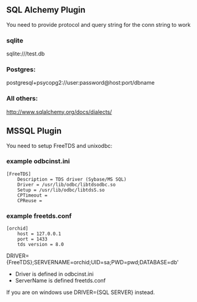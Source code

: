## SQL Alchemy Plugin
You need to provide protocol and query string for the conn string to work

### sqlite
sqlite:///test.db


### Postgres:
postgresql+psycopg2://user:password@host:port/dbname

### All others:
http://www.sqlalchemy.org/docs/dialects/


## MSSQL Plugin
You need to setup FreeTDS and unixodbc:
### example odbcinst.ini
    [FreeTDS]
        Description = TDS driver (Sybase/MS SQL)
        Driver = /usr/lib/odbc/libtdsodbc.so
        Setup = /usr/lib/odbc/libtdsS.so
        CPTimeout =
        CPReuse =

### example freetds.conf
    [orchid]
        host = 127.0.0.1 
        port = 1433
        tds version = 8.0

DRIVER={FreeTDS};SERVERNAME=orchid;UID=sa;PWD=pwd;DATABASE=db'
 - Driver is defined in odbcinst.ini
 - ServerName is defined freetds.conf

If you are on windows use DRIVER={SQL SERVER} instead.

